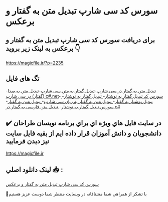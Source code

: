 # سورس کد سی شارپ تبدیل متن به گفتار و برعکس

## برای دریافت سورس کد سی شارپ تبدیل متن به گفتار و برعکس به لینک زیر بروید 👇

https://magicfile.ir/?p=2235

## تگ های فایل

-[تبدیل متن به گفتار در سی شارپ](https://magicfile.ir/product/%d8%b3%d9%88%d8%b1%d8%b3-%d9%88-%da%a9%d8%af-%d8%b3%db%8c-%d8%b4%d8%a7%d8%b1%d9%be-%d8%aa%d8%a8%d8%af%db%8c%d9%84-%d9%85%d8%aa%d9%86-%d8%a8%d9%87-%da%af%d9%81%d8%aa%d8%a7%d8%b1-%d9%88-%d8%a8%d8%b1%d8%b9%da%a9%d8%b3/)-[تبدیل گفتار به متن سی شارپ](https://magicfile.ir/product/%d8%b3%d9%88%d8%b1%d8%b3-%d9%88-%da%a9%d8%af-%d8%b3%db%8c-%d8%b4%d8%a7%d8%b1%d9%be-%d8%aa%d8%a8%d8%af%db%8c%d9%84-%d9%85%d8%aa%d9%86-%d8%a8%d9%87-%da%af%d9%81%d8%aa%d8%a7%d8%b1-%d9%88-%d8%a8%d8%b1%d8%b9%da%a9%d8%b3/)-[تبدیل متن به صدا (گفتار) در سی شارپ c#.net](https://magicfile.ir/product/%d8%b3%d9%88%d8%b1%d8%b3-%d9%88-%da%a9%d8%af-%d8%b3%db%8c-%d8%b4%d8%a7%d8%b1%d9%be-%d8%aa%d8%a8%d8%af%db%8c%d9%84-%d9%85%d8%aa%d9%86-%d8%a8%d9%87-%da%af%d9%81%d8%aa%d8%a7%d8%b1-%d9%88-%d8%a8%d8%b1%d8%b9%da%a9%d8%b3/)-[ سورس کد تبدیل گفتار به نوشتار](https://magicfile.ir/product/%d8%b3%d9%88%d8%b1%d8%b3-%d9%88-%da%a9%d8%af-%d8%b3%db%8c-%d8%b4%d8%a7%d8%b1%d9%be-%d8%aa%d8%a8%d8%af%db%8c%d9%84-%d9%85%d8%aa%d9%86-%d8%a8%d9%87-%da%af%d9%81%d8%aa%d8%a7%d8%b1-%d9%88-%d8%a8%d8%b1%d8%b9%da%a9%d8%b3/)-[ تبدیل گفتار به نوشتار](https://magicfile.ir/product/%d8%b3%d9%88%d8%b1%d8%b3-%d9%88-%da%a9%d8%af-%d8%b3%db%8c-%d8%b4%d8%a7%d8%b1%d9%be-%d8%aa%d8%a8%d8%af%db%8c%d9%84-%d9%85%d8%aa%d9%86-%d8%a8%d9%87-%da%af%d9%81%d8%aa%d8%a7%d8%b1-%d9%88-%d8%a8%d8%b1%d8%b9%da%a9%d8%b3/)-[ تبدیل نوشتار به گفتار](https://magicfile.ir/product/%d8%b3%d9%88%d8%b1%d8%b3-%d9%88-%da%a9%d8%af-%d8%b3%db%8c-%d8%b4%d8%a7%d8%b1%d9%be-%d8%aa%d8%a8%d8%af%db%8c%d9%84-%d9%85%d8%aa%d9%86-%d8%a8%d9%87-%da%af%d9%81%d8%aa%d8%a7%d8%b1-%d9%88-%d8%a8%d8%b1%d8%b9%da%a9%d8%b3/)-[ تبدیل متن به گفتار به زبان سی شارپ](https://magicfile.ir/product/%d8%b3%d9%88%d8%b1%d8%b3-%d9%88-%da%a9%d8%af-%d8%b3%db%8c-%d8%b4%d8%a7%d8%b1%d9%be-%d8%aa%d8%a8%d8%af%db%8c%d9%84-%d9%85%d8%aa%d9%86-%d8%a8%d9%87-%da%af%d9%81%d8%aa%d8%a7%d8%b1-%d9%88-%d8%a8%d8%b1%d8%b9%da%a9%d8%b3/)-[ تبدیل متن به گفتار](https://magicfile.ir/product/%d8%b3%d9%88%d8%b1%d8%b3-%d9%88-%da%a9%d8%af-%d8%b3%db%8c-%d8%b4%d8%a7%d8%b1%d9%be-%d8%aa%d8%a8%d8%af%db%8c%d9%84-%d9%85%d8%aa%d9%86-%d8%a8%d9%87-%da%af%d9%81%d8%aa%d8%a7%d8%b1-%d9%88-%d8%a8%d8%b1%d8%b9%da%a9%d8%b3/)-[ سورس تبدیل گفتار به نوشتار](https://magicfile.ir/product/%d8%b3%d9%88%d8%b1%d8%b3-%d9%88-%da%a9%d8%af-%d8%b3%db%8c-%d8%b4%d8%a7%d8%b1%d9%be-%d8%aa%d8%a8%d8%af%db%8c%d9%84-%d9%85%d8%aa%d9%86-%d8%a8%d9%87-%da%af%d9%81%d8%aa%d8%a7%d8%b1-%d9%88-%d8%a8%d8%b1%d8%b9%da%a9%d8%b3/)-[ تبدیل متن فارسی به گفتار در c#](https://magicfile.ir/product/%d8%b3%d9%88%d8%b1%d8%b3-%d9%88-%da%a9%d8%af-%d8%b3%db%8c-%d8%b4%d8%a7%d8%b1%d9%be-%d8%aa%d8%a8%d8%af%db%8c%d9%84-%d9%85%d8%aa%d9%86-%d8%a8%d9%87-%da%af%d9%81%d8%aa%d8%a7%d8%b1-%d9%88-%d8%a8%d8%b1%d8%b9%da%a9%d8%b3/)

## ✔️ در سايت فايل هاي ويژه اي براي برنامه نويسان طراحان دانشجويان و دانش آموزان قرار داده ايم از بقيه فايل سايت نيز ديدن فرماييد

https://magicfile.ir


## لينک دانلود اصلي 📥 :

[سورس کد سی شارپ تبدیل متن به گفتار و برعکس](https://magicfile.ir/product/%d8%b3%d9%88%d8%b1%d8%b3-%d9%88-%da%a9%d8%af-%d8%b3%db%8c-%d8%b4%d8%a7%d8%b1%d9%be-%d8%aa%d8%a8%d8%af%db%8c%d9%84-%d9%85%d8%aa%d9%86-%d8%a8%d9%87-%da%af%d9%81%d8%aa%d8%a7%d8%b1-%d9%88-%d8%a8%d8%b1%d8%b9%da%a9%d8%b3/) 


🙏با تشکر از همراهي شما مشتاقانه در وبسایت منتظر شما دوست عزیز هستیم

